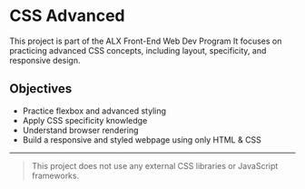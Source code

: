 # CSS Advanced

This project is part of the ALX Front-End Web Dev Program 
It focuses on practicing advanced CSS concepts, including layout, specificity, and responsive design.

## Objectives

- Practice flexbox and advanced styling
- Apply CSS specificity knowledge
- Understand browser rendering
- Build a responsive and styled webpage using only HTML & CSS

---

> This project does not use any external CSS libraries or JavaScript frameworks.
